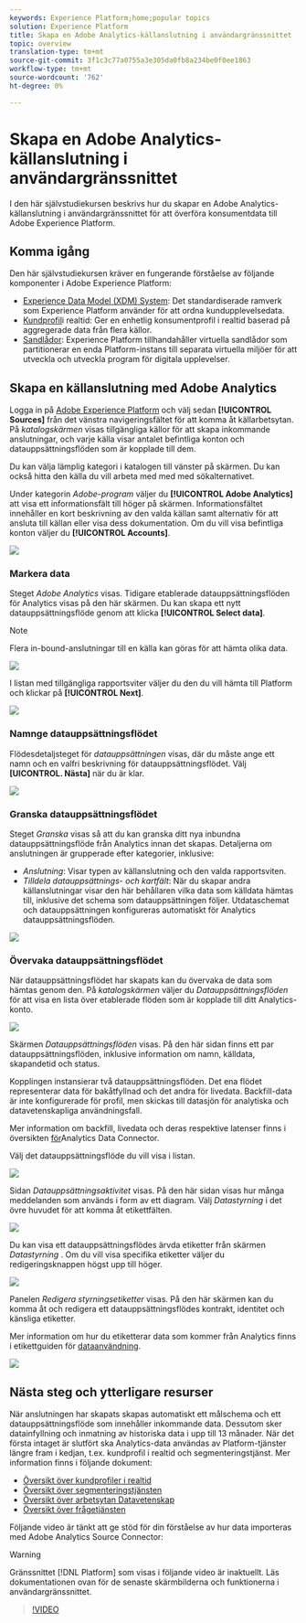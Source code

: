```yaml
---
keywords: Experience Platform;home;popular topics
solution: Experience Platform
title: Skapa en Adobe Analytics-källanslutning i användargränssnittet
topic: overview
translation-type: tm+mt
source-git-commit: 3f1c3c77a0755a3e305da0fb8a234be0f0ee1863
workflow-type: tm+mt
source-wordcount: '762'
ht-degree: 0%

---
```



# Skapa en Adobe Analytics-källanslutning i användargränssnittet

I den här självstudiekursen beskrivs hur du skapar en Adobe Analytics-källanslutning i användargränssnittet för att överföra konsumentdata till Adobe Experience Platform.

## Komma igång

Den här självstudiekursen kräver en fungerande förståelse av följande komponenter i Adobe Experience Platform:

* [Experience Data Model (XDM) System](../../../../../xdm/home.md): Det standardiserade ramverk som Experience Platform använder för att ordna kundupplevelsedata.
* [Kundprofil](../../../../../profile/home.md)i realtid: Ger en enhetlig konsumentprofil i realtid baserad på aggregerade data från flera källor.
* [Sandlådor](../../../../../sandboxes/home.md): Experience Platform tillhandahåller virtuella sandlådor som partitionerar en enda Platform-instans till separata virtuella miljöer för att utveckla och utveckla program för digitala upplevelser.

## Skapa en källanslutning med Adobe Analytics

Logga in på <a href="https://platform.adobe.com" target="_blank">Adobe Experience Platform</a> och välj sedan **[!UICONTROL Sources]** från det vänstra navigeringsfältet för att komma åt källarbetsytan. På *katalogskärmen* visas tillgängliga källor för att skapa inkommande anslutningar, och varje källa visar antalet befintliga konton och datauppsättningsflöden som är kopplade till dem.

Du kan välja lämplig kategori i katalogen till vänster på skärmen. Du kan också hitta den källa du vill arbeta med med med sökalternativet.

Under kategorin *Adobe-program* väljer du **[!UICONTROL Adobe Analytics]** att visa ett informationsfält till höger på skärmen. Informationsfältet innehåller en kort beskrivning av den valda källan samt alternativ för att ansluta till källan eller visa dess dokumentation. Om du vill visa befintliga konton väljer du **[!UICONTROL Accounts]**.

![](../../../../images/tutorials/create/analytics/catalog.png)

### Markera data

Steget *Adobe Analytics* visas. Tidigare etablerade datauppsättningsflöden för Analytics visas på den här skärmen. Du kan skapa ett nytt datauppsättningsflöde genom att klicka **[!UICONTROL Select data]**.

>[!NOTE]
>
>Flera in-bound-anslutningar till en källa kan göras för att hämta olika data.

![](../../../../images/tutorials/create/analytics/dataset-flows.png)

<!---Analytics report suites can be configured for one sandbox at a time. To import the same report suite into a different sandbox, the dataset flow will have to be deleted and instantiated again via configuration for a different sandbox.--->

I listan med tillgängliga rapportsviter väljer du den du vill hämta till Platform och klickar på **[!UICONTROL Next]**.

![](../../../../images/tutorials/create/analytics/select-data.png)

### Namnge datauppsättningsflödet

Flödesdetaljsteget för *datauppsättningen* visas, där du måste ange ett namn och en valfri beskrivning för datauppsättningsflödet. Välj **[UICONTROL. Nästa]** när du är klar.

![](../../../../images/tutorials/create/analytics/dataset-flow-detail.png)

### Granska datauppsättningsflödet

Steget *Granska* visas så att du kan granska ditt nya inbundna datauppsättningsflöde från Analytics innan det skapas. Detaljerna om anslutningen är grupperade efter kategorier, inklusive:

* *Anslutning*: Visar typen av källanslutning och den valda rapportsviten.
* *Tilldela datauppsättnings- och kartfält*: När du skapar andra källanslutningar visar den här behållaren vilka data som källdata hämtas till, inklusive det schema som datauppsättningen följer. Utdataschemat och datauppsättningen konfigureras automatiskt för Analytics datauppsättningsflöden.

![](../../../../images/tutorials/create/analytics/review.png)

### Övervaka datauppsättningsflödet

När datauppsättningsflödet har skapats kan du övervaka de data som hämtas genom den. På *katalogskärmen* väljer du *Datauppsättningsflöden* för att visa en lista över etablerade flöden som är kopplade till ditt Analytics-konto.

![](../../../../images/tutorials/create/analytics/catalog-dataset-flows.png)

Skärmen *Datauppsättningsflöden* visas. På den här sidan finns ett par datauppsättningsflöden, inklusive information om namn, källdata, skapandetid och status.

Kopplingen instansierar två datauppsättningsflöden. Det ena flödet representerar data för bakåtfyllnad och det andra för livedata. Backfill-data är inte konfigurerade för profil, men skickas till datasjön för analytiska och datavetenskapliga användningsfall.

Mer information om backfill, livedata och deras respektive latenser finns i översikten [för](../../../../connectors/adobe-applications/analytics.md)Analytics Data Connector.

Välj det datauppsättningsflöde du vill visa i listan.

![](../../../../images/tutorials/create/analytics/backfill.png)

Sidan *Datauppsättningsaktivitet* visas. På den här sidan visas hur många meddelanden som används i form av ett diagram. Välj *Datastyrning* i det övre huvudet för att komma åt etikettfälten.

![](../../../../images/tutorials/create/analytics/batches.png)

Du kan visa ett datauppsättningsflödes ärvda etiketter från skärmen *Datastyrning* . Om du vill visa specifika etiketter väljer du redigeringsknappen högst upp till höger.

![](../../../../images/tutorials/create/analytics/data-gov.png)

Panelen *Redigera styrningsetiketter* visas. På den här skärmen kan du komma åt och redigera ett datauppsättningsflödes kontrakt, identitet och känsliga etiketter.

Mer information om hur du etiketterar data som kommer från Analytics finns i etikettguiden för [dataanvändning](../../../../../data-governance/labels/user-guide.md).

![](../../../../images/tutorials/create/analytics/labels.png)

## Nästa steg och ytterligare resurser

När anslutningen har skapats skapas automatiskt ett målschema och ett datauppsättningsflöde som innehåller inkommande data. Dessutom sker datainfyllning och inmatning av historiska data i upp till 13 månader. När det första intaget är slutfört ska Analytics-data användas av Platform-tjänster längre fram i kedjan, t.ex. kundprofil i realtid och segmenteringstjänst. Mer information finns i följande dokument:

* [Översikt över kundprofiler i realtid](../../../../../profile/home.md)
* [Översikt över segmenteringstjänsten](../../../../../segmentation/home.md)
* [Översikt över arbetsytan Datavetenskap](../../../../../data-science-workspace/home.md)
* [Översikt över frågetjänsten](../../../../../query-service/home.md)

Följande video är tänkt att ge stöd för din förståelse av hur data importeras med Adobe Analytics Source Connector:

>[!WARNING]
>
> Gränssnittet [!DNL Platform] som visas i följande video är inaktuellt. Läs dokumentationen ovan för de senaste skärmbilderna och funktionerna i användargränssnittet.

>[!VIDEO](https://video.tv.adobe.com/v/29687?quality=12&learn=on)

